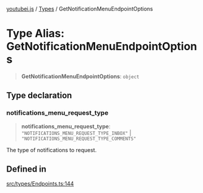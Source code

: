 [youtubei.js](../../../README.md) / [Types](../README.md) / GetNotificationMenuEndpointOptions

# Type Alias: GetNotificationMenuEndpointOptions

> **GetNotificationMenuEndpointOptions**: `object`

## Type declaration

### notifications\_menu\_request\_type

> **notifications\_menu\_request\_type**: `"NOTIFICATIONS_MENU_REQUEST_TYPE_INBOX"` \| `"NOTIFICATIONS_MENU_REQUEST_TYPE_COMMENTS"`

The type of notifications to request.

## Defined in

[src/types/Endpoints.ts:144](https://github.com/LuanRT/YouTube.js/blob/eb21af33db708f0355f4fb15881f5d4fabc7b06c/src/types/Endpoints.ts#L144)
